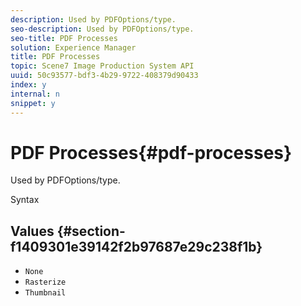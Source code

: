 ```yaml
---
description: Used by PDFOptions/type.
seo-description: Used by PDFOptions/type.
seo-title: PDF Processes
solution: Experience Manager
title: PDF Processes
topic: Scene7 Image Production System API
uuid: 50c93577-bdf3-4b29-9722-408379d90433
index: y
internal: n
snippet: y
---
```


# PDF Processes{#pdf-processes}

Used by PDFOptions/type.

 Syntax 

## Values {#section-f1409301e39142f2b97687e29c238f1b}

* `None` 
* `Rasterize` 
* `Thumbnail`

